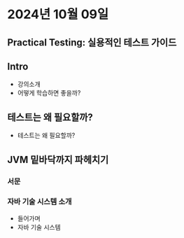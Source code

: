 # 2024년 10월 09일

## Practical Testing: 실용적인 테스트 가이드

## Intro

- 강의소개
- 어떻게 학습하면 좋을까?

## 테스트는 왜 필요할까?

- 테스트는 왜 필요할까?

## JVM 밑바닥까지 파헤치기

### 서문

### 자바 기술 시스템 소개

- 들어가며
- 자바 기술 시스템
